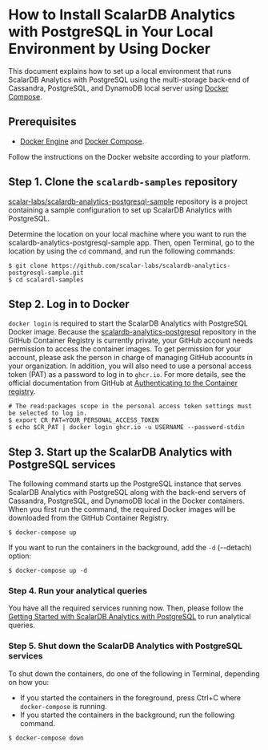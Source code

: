 # How to Install ScalarDB Analytics with PostgreSQL in Your Local Environment by Using Docker

This document explains how to set up a local environment that runs ScalarDB Analytics with PostgreSQL using the multi-storage back-end of Cassandra, PostgreSQL, and DynamoDB local server using [Docker Compose](https://docs.docker.com/compose/).

## Prerequisites

- [Docker Engine](https://docs.docker.com/engine/) and [Docker Compose](https://docs.docker.com/compose/).

Follow the instructions on the Docker website according to your platform.

## Step 1. Clone the `scalardb-samples` repository

[scalar-labs/scalardb-analytics-postgresql-sample](https://github.com/scalar-labs/scalardb-samples/scalardb-analytics-postgresql) repository is a project containing a sample configuration to set up ScalarDB Analytics with PostgreSQL.

Determine the location on your local machine where you want to run the scalardb-analytics-postgresql-sample app. Then, open Terminal, go to the location by using the `cd` command, and run the following commands:

```shell
$ git clone https://github.com/scalar-labs/scalardb-analytics-postgresql-sample.git
$ cd scalardl-samples
```

## Step 2. Log in to Docker

`docker login` is required to start the ScalarDB Analytics with PostgreSQL Docker image. Because the [scalardb-analytics-postgresql](https://github.com/orgs/scalar-labs/packages/container/package/scalardb-analytics-postgresql) repository in the GitHub Container Registry is currently private, your GitHub account needs permission to access the container images. To get permission for your account, please ask the person in charge of managing GitHub accounts in your organization. In addition, you will also need to use a personal access token (PAT) as a password to log in to `ghcr.io`. For more details, see the official documentation from GitHub at [Authenticating to the Container registry](https://docs.github.com/en/packages/working-with-a-github-packages-registry/working-with-the-container-registry#authenticating-to-the-container-registry).

```shell
# The read:packages scope in the personal access token settings must be selected to log in.
$ export CR_PAT=YOUR_PERSONAL_ACCESS_TOKEN
$ echo $CR_PAT | docker login ghcr.io -u USERNAME --password-stdin
```

## Step 3. Start up the ScalarDB Analytics with PostgreSQL services

The following command starts up the PostgreSQL instance that serves ScalarDB Analytics with PostgreSQL along with the back-end servers of Cassandra, PostgreSQL, and DynamoDB local in the Docker containers. When you first run the command, the required Docker images will be downloaded from the GitHub Container Registry.

```shell
$ docker-compose up
```

If you want to run the containers in the background, add the `-d` (--detach) option:

```shell
$ docker-compose up -d
```

### Step 4. Run your analytical queries

You have all the required services running now. Then, please follow the [Getting Started with ScalarDB Analytics with PostgreSQL](./getting-started.md) to run analytical queries.

### Step 5. Shut down the ScalarDB Analytics with PostgreSQL services

To shut down the containers, do one of the following in Terminal, depending on how you:

- If you started the containers in the foreground, press Ctrl+C where `docker-compose` is running.
- If you started the containers in the background, run the following command.

```shell
$ docker-compose down
```
